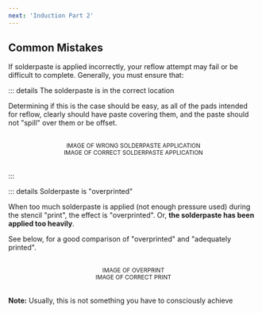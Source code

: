 ```yaml
---
next: 'Induction Part 2'
---
```


## Common Mistakes 

If solderpaste is applied incorrectly, your reflow attempt may fail or be difficult to complete. 
Generally, you must ensure that: 

::: details The solderpaste is in the correct location



Determining if this is the case should be easy, as all of the pads intended for reflow, clearly
should have paste covering them, and the paste should not "spill" over them or be offset. 


<br>

<div class="grid-row sm:grid-cols-2 pl-5" >

<div class="ps-1"> 
<ABadge  color="danger" >
<ACard 
class="w-full"
color="danger"
style="width: auto; height: 200px;"
variant="light">
<small><center>IMAGE OF WRONG SOLDERPASTE APPLICATION</center></small>
</ACard>
</ABadge>
</div>

<div>
<ABadge color="success">
<ACard 
class="ps-1"
color="success"
style="width: auto; height: 200px;"
variant="light">
<small><center>IMAGE OF CORRECT SOLDERPASTE APPLICATION</center></small>
</ACard>
</ABadge>
</div>

</div>
<br>


:::

::: details Solderpaste is "overprinted"

When too much solderpaste is applied (not enough pressure used) during the stencil "print",
the effect is "overprinted". Or, **the solderpaste has been applied too heavily**.

See below, for a good comparison of "overprinted" and "adequately printed". 


<br>

<div class="grid-row sm:grid-cols-2 pl-5" >

<div class="ps-1"> 
<ABadge  color="danger" >
<ACard 
color="danger"
style="height: 200px;"
variant="light">
<small><center>IMAGE OF OVERPRINT</center></small>
</ACard>
</ABadge>
</div>

<div>
<ABadge color="success">
<ACard 
color="success"
style=" height: 200px;"
variant="light">
<small><center>IMAGE OF CORRECT PRINT</center></small>
</ACard>
</ABadge>
</div>

</div>
<br>


<AAlert color="info"><b>Note:</b> Usually, this is not something you have to consciously
achieve</AAlert>

